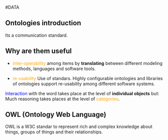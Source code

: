 #DATA 

## Ontologies introduction

Its a communication standard.
## Why are them useful

* <span style="color:orange;">inter-operability</span> among items by **translating** between different modeling methods, languages and software tools. 

* <span style="color:orange;">re-usability</span> Use of standars. Highly configurable ontologies and libraries of ontologies support re-usability among different software systems. 


<span style="color:blue;">Interaction</span> with the word takes place at the level of **individual objects** but: 
Much reasoning takes places at the level of <span style="color:orange;">categories</span>. 


## OWL (Ontology Web Language) 

OWL is a W3C standar to represent rich and complex knowledge about things, groups of things and their relationships. 

